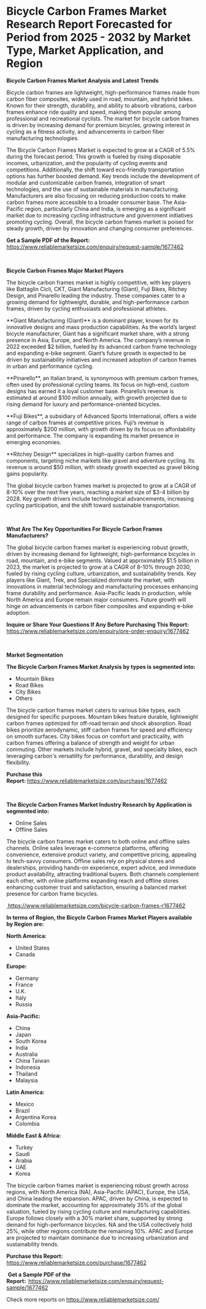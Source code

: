 <p><h1>Bicycle Carbon Frames Market Research Report Forecasted for Period from 2025 -  2032 by Market Type, Market Application, and Region</h1></p><p><strong>Bicycle Carbon Frames Market Analysis and Latest Trends</strong></p>
<p><p>Bicycle carbon frames are lightweight, high-performance frames made from carbon fiber composites, widely used in road, mountain, and hybrid bikes. Known for their strength, durability, and ability to absorb vibrations, carbon frames enhance ride quality and speed, making them popular among professional and recreational cyclists. The market for bicycle carbon frames is driven by increasing demand for premium bicycles, growing interest in cycling as a fitness activity, and advancements in carbon fiber manufacturing technologies.</p><p>The Bicycle Carbon Frames Market is expected to grow at a CAGR of 5.5% during the forecast period. This growth is fueled by rising disposable incomes, urbanization, and the popularity of cycling events and competitions. Additionally, the shift toward eco-friendly transportation options has further boosted demand. Key trends include the development of modular and customizable carbon frames, integration of smart technologies, and the use of sustainable materials in manufacturing. Manufacturers are also focusing on reducing production costs to make carbon frames more accessible to a broader consumer base. The Asia-Pacific region, particularly China and India, is emerging as a significant market due to increasing cycling infrastructure and government initiatives promoting cycling. Overall, the bicycle carbon frames market is poised for steady growth, driven by innovation and changing consumer preferences.</p></p>
<p><strong>Get a Sample PDF of the Report:&nbsp;</strong> <a href="https://www.reliablemarketsize.com/enquiry/request-sample/1677462?utm_campaign=973&utm_medium=2&utm_source=Github&utm_content=ia&utm_term=22012025&utm_id=bicycle-carbon-frames">https://www.reliablemarketsize.com/enquiry/request-sample/1677462</a></p>
<p>&nbsp;</p>
<p><strong>Bicycle Carbon Frames Major Market Players</strong></p>
<p><p>The bicycle carbon frames market is highly competitive, with key players like Battaglin Cicli, CKT, Giant Manufacturing (Giant), Fuji Bikes, Ritchey Design, and Pinarello leading the industry. These companies cater to a growing demand for lightweight, durable, and high-performance carbon frames, driven by cycling enthusiasts and professional athletes.</p><p>**Giant Manufacturing (Giant)** is a dominant player, known for its innovative designs and mass production capabilities. As the world’s largest bicycle manufacturer, Giant has a significant market share, with a strong presence in Asia, Europe, and North America. The company’s revenue in 2022 exceeded $2 billion, fueled by its advanced carbon frame technology and expanding e-bike segment. Giant’s future growth is expected to be driven by sustainability initiatives and increased adoption of carbon frames in urban and performance cycling.</p><p>**Pinarello**, an Italian brand, is synonymous with premium carbon frames, often used by professional cycling teams. Its focus on high-end, custom designs has earned it a loyal customer base. Pinarello’s revenue is estimated at around $100 million annually, with growth projected due to rising demand for luxury and performance-oriented bicycles.</p><p>**Fuji Bikes**, a subsidiary of Advanced Sports International, offers a wide range of carbon frames at competitive prices. Fuji’s revenue is approximately $200 million, with growth driven by its focus on affordability and performance. The company is expanding its market presence in emerging economies.</p><p>**Ritchey Design** specializes in high-quality carbon frames and components, targeting niche markets like gravel and adventure cycling. Its revenue is around $50 million, with steady growth expected as gravel biking gains popularity.</p><p>The global bicycle carbon frames market is projected to grow at a CAGR of 8-10% over the next five years, reaching a market size of $3-4 billion by 2028. Key growth drivers include technological advancements, increasing cycling participation, and the shift toward sustainable transportation.</p></p>
<p>&nbsp;</p>
<p><strong>What Are The Key Opportunities For Bicycle Carbon Frames Manufacturers?</strong></p>
<p><p>The global bicycle carbon frames market is experiencing robust growth, driven by increasing demand for lightweight, high-performance bicycles in road, mountain, and e-bike segments. Valued at approximately $1.5 billion in 2023, the market is projected to grow at a CAGR of 8-10% through 2030, fueled by rising cycling culture, urbanization, and sustainability trends. Key players like Giant, Trek, and Specialized dominate the market, with innovations in material technology and manufacturing processes enhancing frame durability and performance. Asia-Pacific leads in production, while North America and Europe remain major consumers. Future growth will hinge on advancements in carbon fiber composites and expanding e-bike adoption.</p></p>
<p><strong>Inquire or Share Your Questions If Any Before Purchasing This Report:</strong> <a href="https://www.reliablemarketsize.com/enquiry/pre-order-enquiry/1677462?utm_campaign=973&utm_medium=2&utm_source=Github&utm_content=ia&utm_term=22012025&utm_id=bicycle-carbon-frames">https://www.reliablemarketsize.com/enquiry/pre-order-enquiry/1677462</a></p>
<p>&nbsp;</p>
<p><strong>Market Segmentation</strong></p>
<p><strong>The Bicycle Carbon Frames Market Analysis by types is segmented into:</strong></p>
<p><ul><li>Mountain Bikes</li><li>Road Bikes</li><li>City Bikes</li><li>Others</li></ul></p>
<p><p>The bicycle carbon frames market caters to various bike types, each designed for specific purposes. Mountain bikes feature durable, lightweight carbon frames optimized for off-road terrain and shock absorption. Road bikes prioritize aerodynamic, stiff carbon frames for speed and efficiency on smooth surfaces. City bikes focus on comfort and practicality, with carbon frames offering a balance of strength and weight for urban commuting. Other markets include hybrid, gravel, and specialty bikes, each leveraging carbon's versatility for performance, durability, and design flexibility.</p></p>
<p><strong>Purchase this Report:&nbsp;</strong><a href="https://www.reliablemarketsize.com/purchase/1677462?utm_campaign=973&utm_medium=2&utm_source=Github&utm_content=ia&utm_term=22012025&utm_id=bicycle-carbon-frames">https://www.reliablemarketsize.com/purchase/1677462</a></p>
<p>&nbsp;</p>
<p><strong>The Bicycle Carbon Frames Market Industry Research by Application is segmented into:</strong></p>
<p><ul><li>Online Sales</li><li>Offline Sales</li></ul></p>
<p><p>The bicycle carbon frames market caters to both online and offline sales channels. Online sales leverage e-commerce platforms, offering convenience, extensive product variety, and competitive pricing, appealing to tech-savvy consumers. Offline sales rely on physical stores and dealerships, providing hands-on experience, expert advice, and immediate product availability, attracting traditional buyers. Both channels complement each other, with online platforms expanding reach and offline stores enhancing customer trust and satisfaction, ensuring a balanced market presence for carbon frame bicycles.</p></p>
<p><a href="https://www.reliablemarketsize.com/bicycle-carbon-frames-r1677462?utm_campaign=973&utm_medium=2&utm_source=Github&utm_content=ia&utm_term=22012025&utm_id=bicycle-carbon-frames">&nbsp;https://www.reliablemarketsize.com/bicycle-carbon-frames-r1677462</a></p>
<p><strong>In terms of Region, the Bicycle Carbon Frames Market Players available by Region are:</strong></p>
<p>
    <p> <strong> North America: </strong>
        <ul>
            <li>United States</li>
            <li>Canada</li>
        </ul>
        </p> 
    <p> <strong> Europe: </strong>
        <ul>
            <li>Germany</li>
            <li>France</li>
            <li>U.K.</li>
            <li>Italy</li>
            <li>Russia</li>
        </ul>
        </p> 
    <p> <strong> Asia-Pacific: </strong>
        <ul>
            <li>China</li>
            <li>Japan</li>
            <li>South Korea</li>
            <li>India</li>
            <li>Australia</li>
            <li>China Taiwan</li>
            <li>Indonesia</li>
            <li>Thailand</li>
            <li>Malaysia</li>
        </ul>
        </p> 
    <p> <strong> Latin America: </strong>
        <ul>
            <li>Mexico</li>
            <li>Brazil</li>
            <li>Argentina Korea</li>
            <li>Colombia</li>
        </ul>
        </p> 
    <p> <strong> Middle East & Africa: </strong>
        <ul>
            <li>Turkey</li>
            <li>Saudi</li>
            <li>Arabia</li>
            <li>UAE</li>
            <li>Korea</li>
        </ul>
    </p>
    </p>
<p><p>The bicycle carbon frames market is experiencing robust growth across regions, with North America (NA), Asia-Pacific (APAC), Europe, the USA, and China leading the expansion. APAC, driven by China, is expected to dominate the market, accounting for approximately 35% of the global valuation, fueled by rising cycling culture and manufacturing capabilities. Europe follows closely with a 30% market share, supported by strong demand for high-performance bicycles. NA and the USA collectively hold 25%, while other regions contribute the remaining 10%. APAC and Europe are projected to maintain dominance due to increasing urbanization and sustainability trends.</p></p>
<p><strong>Purchase this Report: </strong><a href="https://www.reliablemarketsize.com/purchase/1677462?utm_campaign=973&utm_medium=2&utm_source=Github&utm_content=ia&utm_term=22012025&utm_id=bicycle-carbon-frames">https://www.reliablemarketsize.com/purchase/1677462</a></p>
<p>&nbsp;<strong>Get a Sample PDF of the Report:&nbsp;&nbsp;</strong><a href="https://www.reliablemarketsize.com/enquiry/request-sample/1677462?utm_campaign=973&utm_medium=2&utm_source=Github&utm_content=ia&utm_term=22012025&utm_id=bicycle-carbon-frames">https://www.reliablemarketsize.com/enquiry/request-sample/1677462</a></p>
<p><strong></strong></p>
<p>Check more reports on <a href="https://www.reliablemarketsize.com/?utm_campaign=973&utm_medium=2&utm_source=Github&utm_content=ia&utm_term=22012025&utm_id=bicycle-carbon-frames">https://www.reliablemarketsize.com/</a></p>